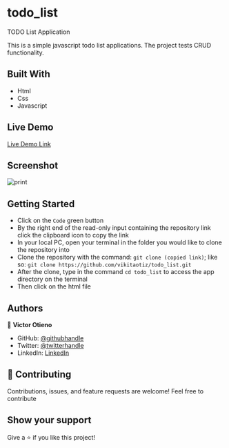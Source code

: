 # todo_list

TODO List Application

This is a simple javascript todo list applications. The project tests CRUD functionality.

## Built With

- Html
- Css
- Javascript

## Live Demo

[Live Demo Link](https://vikitaotiz.github.io/todo_list/)

## Screenshot

![print](https://user-images.githubusercontent.com/42869046/130570148-f41a0939-0b27-4867-8607-e4a6842232d3.JPG)

## Getting Started

- Click on the `Code` green button
- By the right end of the read-only input containing the repository link click the clipboard icon to copy the link
- In your local PC, open your terminal in the folder you would like to clone the repository into
- Clone the repository with the command: `git clone (copied link)`; like so: `git clone https://github.com/vikitaotiz/todo_list.git`
- After the clone, type in the command `cd todo_list` to access the app directory on the terminal
- Then click on the html file

## Authors

:bust_in_silhouette: **Victor Otieno**

- GitHub: [@githubhandle](https://github.com/vikitaotiz)
- Twitter: [@twitterhandle](https://twitter.com/victoro29641869)
- LinkedIn: [LinkedIn](https://www.linkedin.com/in/victor-otieno-22ba7773/)

## :handshake: Contributing

Contributions, issues, and feature requests are welcome!
Feel free to contribute

## Show your support

Give a ⭐️ if you like this project!
